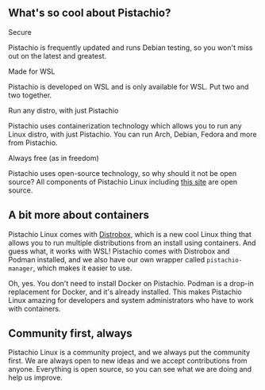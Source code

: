 []()

<div class="whatssocool">
    <h2>What's so cool about Pistachio?</h2>
    <div class="feature-grid">
        <div class="feature">
            <p class="feature-header">Secure</p>
            <p>Pistachio is frequently updated and runs Debian testing, so you won't miss out on the latest and greatest.</p>
        </div>
        <div class="feature">
            <p class="feature-header">Made for WSL</p>
            <p>Pistachio is developed on WSL and is only available for WSL. Put two and two together.</p>
        </div>
        <div class="feature">
            <p class="feature-header">Run any distro, with just Pistachio</p>
            <p>Pistachio uses containerization technology which allows you to run any Linux distro, with just Pistachio. You can run Arch, Debian, Fedora and more from Pistachio.</p>
        </div>
        <div class="feature">
            <p class="feature-header">Always free (as in freedom)</p>
            <p>Pistachio uses open-source technology, so why should it not be open source? All components of Pistachio Linux including <a href="https://github.com/PistachioLinux/website" target="_blank">this site</a> are open source.</p>
        </div>
    </div>
</div>

<div class="special-containers">
    <h2>A bit more about containers</h2>
    <p>Pistachio Linux comes with <a href="https://github.com/89luca89/distrobox">Distrobox</a>, which is a new cool Linux thing that allows you to run multiple distributions from an install using containers. And guess what, it works with WSL! Pistachio comes with Distrobox and Podman installed, and we also have our own wrapper called <code>pistachio-manager</code>, which makes it easier to use.</p>
    <p>Oh, yes. You don't need to install Docker on Pistachio. Podman is a drop-in replacement for Docker, and it's already installed. This makes Pistachio Linux amazing for developers and system administrators who have to work with containers.</p>
</div>

<div class="special-containers">
    <h2>Community first, always</h2>
    <p>Pistachio Linux is a community project, and we always put the community first. We are always open to new ideas and we accept contributions from anyone. Everything is open source, so you can see what we are doing and help us improve.</p>
</div>
